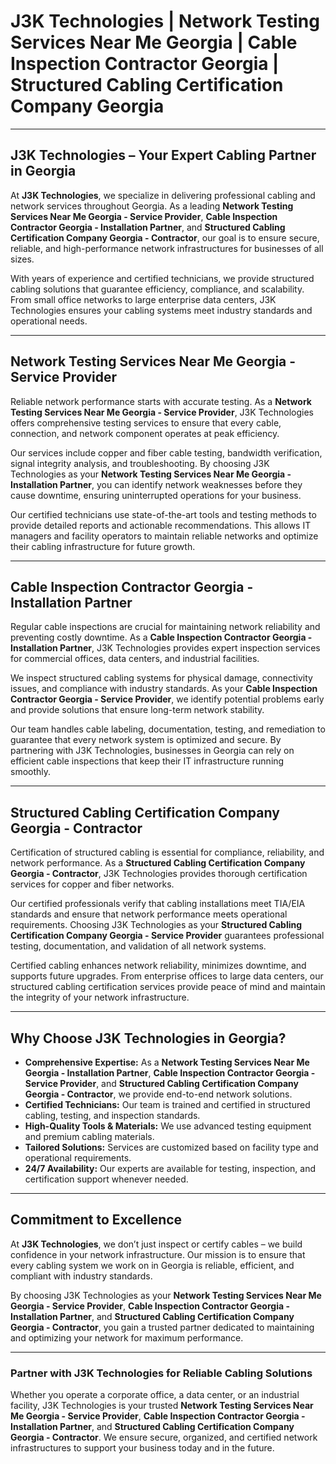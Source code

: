 # J3K Technologies | Network Testing Services Near Me Georgia | Cable Inspection Contractor Georgia | Structured Cabling Certification Company Georgia

---

## J3K Technologies – Your Expert Cabling Partner in Georgia

At **J3K Technologies**, we specialize in delivering professional cabling and network services throughout Georgia. As a leading **Network Testing Services Near Me Georgia - Service Provider**, **Cable Inspection Contractor Georgia - Installation Partner**, and **Structured Cabling Certification Company Georgia - Contractor**, our goal is to ensure secure, reliable, and high-performance network infrastructures for businesses of all sizes.

With years of experience and certified technicians, we provide structured cabling solutions that guarantee efficiency, compliance, and scalability. From small office networks to large enterprise data centers, J3K Technologies ensures your cabling systems meet industry standards and operational needs.

---

## Network Testing Services Near Me Georgia - Service Provider

Reliable network performance starts with accurate testing. As a **Network Testing Services Near Me Georgia - Service Provider**, J3K Technologies offers comprehensive testing services to ensure that every cable, connection, and network component operates at peak efficiency.  

Our services include copper and fiber cable testing, bandwidth verification, signal integrity analysis, and troubleshooting. By choosing J3K Technologies as your **Network Testing Services Near Me Georgia - Installation Partner**, you can identify network weaknesses before they cause downtime, ensuring uninterrupted operations for your business.

Our certified technicians use state-of-the-art tools and testing methods to provide detailed reports and actionable recommendations. This allows IT managers and facility operators to maintain reliable networks and optimize their cabling infrastructure for future growth.

---

## Cable Inspection Contractor Georgia - Installation Partner

Regular cable inspections are crucial for maintaining network reliability and preventing costly downtime. As a **Cable Inspection Contractor Georgia - Installation Partner**, J3K Technologies provides expert inspection services for commercial offices, data centers, and industrial facilities.  

We inspect structured cabling systems for physical damage, connectivity issues, and compliance with industry standards. As your **Cable Inspection Contractor Georgia - Service Provider**, we identify potential problems early and provide solutions that ensure long-term network stability.  

Our team handles cable labeling, documentation, testing, and remediation to guarantee that every network system is optimized and secure. By partnering with J3K Technologies, businesses in Georgia can rely on efficient cable inspections that keep their IT infrastructure running smoothly.

---

## Structured Cabling Certification Company Georgia - Contractor

Certification of structured cabling is essential for compliance, reliability, and network performance. As a **Structured Cabling Certification Company Georgia - Contractor**, J3K Technologies provides thorough certification services for copper and fiber networks.  

Our certified professionals verify that cabling installations meet TIA/EIA standards and ensure that network performance meets operational requirements. Choosing J3K Technologies as your **Structured Cabling Certification Company Georgia - Service Provider** guarantees professional testing, documentation, and validation of all network systems.

Certified cabling enhances network reliability, minimizes downtime, and supports future upgrades. From enterprise offices to large data centers, our structured cabling certification services provide peace of mind and maintain the integrity of your network infrastructure.

---

## Why Choose J3K Technologies in Georgia?

- **Comprehensive Expertise:** As a **Network Testing Services Near Me Georgia - Installation Partner**, **Cable Inspection Contractor Georgia - Service Provider**, and **Structured Cabling Certification Company Georgia - Contractor**, we provide end-to-end network solutions.  
- **Certified Technicians:** Our team is trained and certified in structured cabling, testing, and inspection standards.  
- **High-Quality Tools & Materials:** We use advanced testing equipment and premium cabling materials.  
- **Tailored Solutions:** Services are customized based on facility type and operational requirements.  
- **24/7 Availability:** Our experts are available for testing, inspection, and certification support whenever needed.

---

## Commitment to Excellence

At **J3K Technologies**, we don’t just inspect or certify cables – we build confidence in your network infrastructure. Our mission is to ensure that every cabling system we work on in Georgia is reliable, efficient, and compliant with industry standards.  

By choosing J3K Technologies as your **Network Testing Services Near Me Georgia - Service Provider**, **Cable Inspection Contractor Georgia - Installation Partner**, and **Structured Cabling Certification Company Georgia - Contractor**, you gain a trusted partner dedicated to maintaining and optimizing your network for maximum performance.

---

### Partner with J3K Technologies for Reliable Cabling Solutions

Whether you operate a corporate office, a data center, or an industrial facility, J3K Technologies is your trusted **Network Testing Services Near Me Georgia - Service Provider**, **Cable Inspection Contractor Georgia - Installation Partner**, and **Structured Cabling Certification Company Georgia - Contractor**. We ensure secure, organized, and certified network infrastructures to support your business today and in the future.
